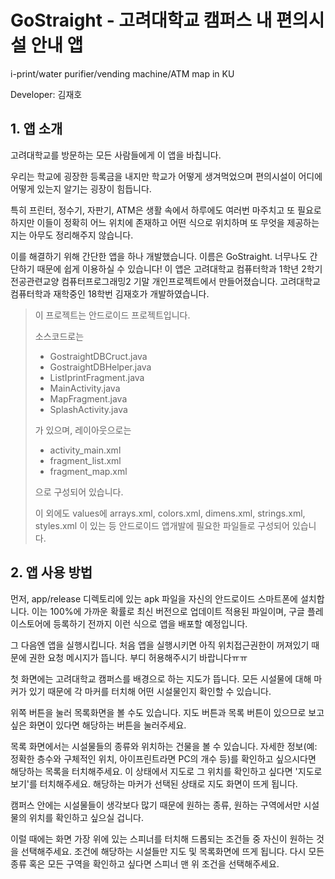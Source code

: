 # GoStraight - 고려대학교 캠퍼스 내 편의시설 안내 앱
i-print/water purifier/vending machine/ATM map in KU

Developer: 김재호

## 1. 앱 소개
고려대학교를 방문하는 모든 사람들에게 이 앱을 바칩니다.

우리는 학교에 굉장한 등록금을 내지만 학교가 어떻게 생겨먹었으며 편의시설이 어디에 어떻게 있는지 알기는 굉장이 힘듭니다.

특히 프린터, 정수기, 자판기, ATM은 생활 속에서 하루에도 여러번 마주치고 또 필요로 하지만 이들이 정확히 어느 위치에 존재하고 어떤 식으로 위치하며 또 무엇을 제공하는지는 아무도 정리해주지 않습니다.

이를 해결하기 위해 간단한 앱을 하나 개발했습니다. 이름은 GoStraight. 너무나도 간단하기 때문에 쉽게 이용하실 수 있습니다!
    이 앱은 고려대학교 컴퓨터학과 1학년 2학기 전공관련교양 컴퓨터프로그래밍2 기말 개인프로젝트에서 만들어졌습니다.
    고려대학교 컴퓨터학과 재학중인 18학번 김재호가 개발하였습니다.
> 이 프로젝트는 안드로이드 프로젝트입니다.
>
> 소스코드로는
> - GostraightDBCruct.java
> - GostraightDBHelper.java
> - ListIprintFragment.java
> - MainActivity.java
> - MapFragment.java
> - SplashActivity.java
>
> 가 있으며, 레이아웃으로는
> - activity_main.xml
> - fragment_list.xml
> - fragment_map.xml
>
> 으로 구성되어 있습니다.
>
> 이 외에도 values에 arrays.xml, colors.xml, dimens.xml, strings.xml, styles.xml 이 있는 등 안드로이드 앱개발에 필요한 파일들로 구성되어 있습니다.

## 2. 앱 사용 방법
먼저, app/release 디렉토리에 있는 apk 파일을 자신의 안드로이드 스마트폰에 설치합니다. 이는 100%에 가까운 확률로 최신 버전으로 업데이트 적용된 파일이며, 구글 플레이스토어에 등록하기 전까지 이런 식으로 앱을 배포할 예정입니다.

그 다음엔 앱을 실행시킵니다. 처음 앱을 실행시키면 아직 위치접근권한이 꺼져있기 때문에 권한 요청 메시지가 뜹니다. 부디 허용해주시기 바랍니다ㅠㅠ

첫 화면에는 고려대학교 캠퍼스를 배경으로 하는 지도가 뜹니다. 모든 시설물에 대해 마커가 있기 때문에 각 마커를 터치해 어떤 시설물인지 확인할 수 있습니다.

위쪽 버튼을 눌러 목록화면을 볼 수도 있습니다. 지도 버튼과 목록 버튼이 있으므로 보고 싶은 화면이 있다면 해당하는 버튼을 눌러주세요.

목록 화면에서는 시설물들의 종류와 위치하는 건물을 볼 수 있습니다. 자세한 정보(예: 정확한 층수와 구체적인 위치, 아이프린트라면 PC의 개수 등)를 확인하고 싶으시다면 해당하는 목록을 터치해주세요. 이 상태에서 지도로 그 위치를 확인하고 싶다면 '지도로 보기'를 터치해주세요. 해당하는 마커가 선택된 상태로 지도 화면이 뜨게 됩니다.

캠퍼스 안에는 시설물들이 생각보다 많기 때문에 원하는 종류, 원하는 구역에서만 시설물의 위치를 확인하고 싶으실 겁니다.

이럴 때에는 화면 가장 위에 있는 스피너를 터치해 드롭되는 조건들 중 자신이 원하는 것을 선택해주세요. 조건에 해당하는 시설들만 지도 및 목록화면에 뜨게 됩니다. 다시 모든 종류 혹은 모든 구역을 확인하고 싶다면 스피너 맨 위 조건을 선택해주세요.
